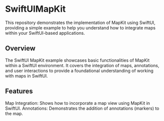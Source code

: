 # SwiftUIMapKit
This repository demonstrates the implementation of MapKit using SwiftUI, providing a simple example to help you understand how to integrate maps within your SwiftUI-based applications.

## Overview
The SwiftUI MapKit example showcases basic functionalities of MapKit within a SwiftUI environment. It covers the integration of maps, annotations, and user interactions to provide a foundational understanding of working with maps in SwiftUI.

## Features
Map Integration: Shows how to incorporate a map view using MapKit in SwiftUI.
Annotations: Demonstrates the addition of annotations (markers) to the map.
